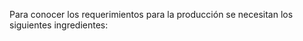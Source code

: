 Para conocer los requerimientos para la producción se necesitan los siguientes ingredientes:

<head>
    <title>Centered Retractable Table</title>
    <style>
        table {
            border-collapse: collapse;
            margin: 0 auto;
        }

        table, th, td {
            border: 1px solid black;
            text-align: center;
        }

        th, td {
            padding: 8px;
        }

        .toggle-content {
            display: none;
        }

        .toggle-button {
            cursor: pointer;
            text-decoration: underline;
        }
    </style>
    <script>
        function toggleContent(rowId) {
            var content = document.getElementById(rowId + '-content');
            var button = document.getElementById(rowId + '-button');
            if (content.style.display === 'none') {
                content.style.display = 'table-row';
                button.innerHTML = 'Hide';
            } else {
                content.style.display = 'none';
                button.innerHTML = 'Show';
            }
        }
    </script>
</head>
<body>
    <table>
        <tr>
            <th>Producto</th>
            <th>Cantidad por unidad</th>
            <th>Costo unitario</th>
        </tr>
        <tr>
            <td style="text-align: center" colspan="3">                
                <span id="row1-button" class="toggle-button" onclick="toggleContent('row1')">Show</span>
            </td>
        </tr>
        <tr id="row1-content" class="toggle-content">
            <td style="text-align: center">Harina</td>
            <td style="text-align: center">57.6 g</td>
            <td style="text-align: center">Row 1, Column 3</td>
        </tr>
        <tr>
            <td style="text-align: center" colspan="3">
                <span id="row2-button" class="toggle-button" onclick="toggleContent('row2')">Show</span>
            </td>
        </tr>
        <tr id="row2-content" class="toggle-content">
            <td style="text-align: center">Queso</td>
            <td style="text-align: center">28.8 g</td>
            <td style="text-align: center">Row 2, Column 3</td>
        </tr>
        <tr>
            <td style="text-align: center" colspan="3">
                <span id="row3-button" class="toggle-button" onclick="toggleContent('row3')">Show</span>
            </td>
        </tr>
        </tr>
        <tr id="row3-content" class="toggle-content">
            <td>Azucar</td>
            <td>3.2 g</td>
            <td>Row 3, Column 3</td>
        </tr>
        <tr>
            <tr>
            <td style="text-align: center" colspan="3">
                <span id="row4-button" class="toggle-button" onclick="toggleContent('row4')">Show</span>
            </td>
        </tr>
        <tr id="row4-content" class="toggle-content">
            <td>Sal</td>
            <td>1.6 g</td>
            <td>Row 4, Column 3</td>
        </tr>
        <tr>
            <tr>
            <td style="text-align: center" colspan="3">
                <span id="row5-button" class="toggle-button" onclick="toggleContent('row5')">Show</span>
            </td>
        </tr>
        </tr>
        <tr id="row5-content" class="toggle-content">
            <td>Mantequilla</td>
            <td>12.8 g</td>
            <td>Row 4, Column 3</td>
        </tr>
        <tr>
            <tr>
            <td style="text-align: center" colspan="3">
                <span id="row6-button" class="toggle-button" onclick="toggleContent('row6')">Show</span>
            </td>
        </tr>
        </tr>
        <tr id="row6-content" class="toggle-content">
            <td>Agua</td>
            <td>56 ml</td>
            <td>Row 4, Column 3</td>

El costo promedio de la arepa es 2500 COP. El costo de la materia prima diario es en total de:






